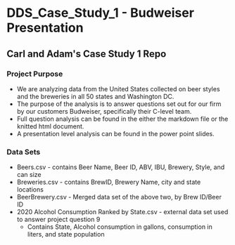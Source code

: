 # DDS_Case_Study_1 - Budweiser Presentation
## Carl and Adam's Case Study 1 Repo

### Project Purpose
 * We are analyzing data from the United States collected on beer styles and the breweries in all 50 states and Washington DC.
 * The purpose of the analysis is to answer questions set out for our firm by our customers Budweiser, specifically their C-level team.
 * Full question analysis can be found in the either the markdown file or the knitted html document.
 * A presentation level analysis can be found in the power point slides.

### Data Sets
 * Beers.csv -  contains Beer Name, Beer ID, ABV, IBU, Brewery, Style, and can size
 * Breweries.csv - contains BrewID, Brewery Name, city and state locations
 * BeerBrewery.csv -  Merged data set of the above two, by Brew ID/Beer ID
 * 2020 Alcohol Consumption Ranked by State.csv - external data set used to answer project question 9
   * Contains State, Alcohol consumption in gallons, consumption in liters, and state population

